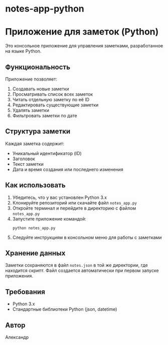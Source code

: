 # notes-app-python
# Приложение для заметок (Python)

Это консольное приложение для управления заметками, разработанное на языке Python.

## Функциональность

Приложение позволяет:

1. Создавать новые заметки
2. Просматривать список всех заметок
3. Читать отдельную заметку по её ID
4. Редактировать существующие заметки
5. Удалять заметки
6. Фильтровать заметки по дате

## Структура заметки

Каждая заметка содержит:
- Уникальный идентификатор (ID)
- Заголовок
- Текст заметки
- Дата и время создания или последнего изменения

## Как использовать

1. Убедитесь, что у вас установлен Python 3.x
2. Клонируйте репозиторий или скачайте файл `notes_app.py`
3. Откройте терминал и перейдите в директорию с файлом `notes_app.py`
4. Запустите приложение командой:
   ```
   python notes_app.py
   ```
5. Следуйте инструкциям в консольном меню для работы с заметками

## Хранение данных

Заметки сохраняются в файл `notes.json` в той же директории, где находится скрипт. Файл создается автоматически при первом запуске приложения.

## Требования

- Python 3.x
- Стандартные библиотеки Python (json, datetime)

## Автор

Александр
